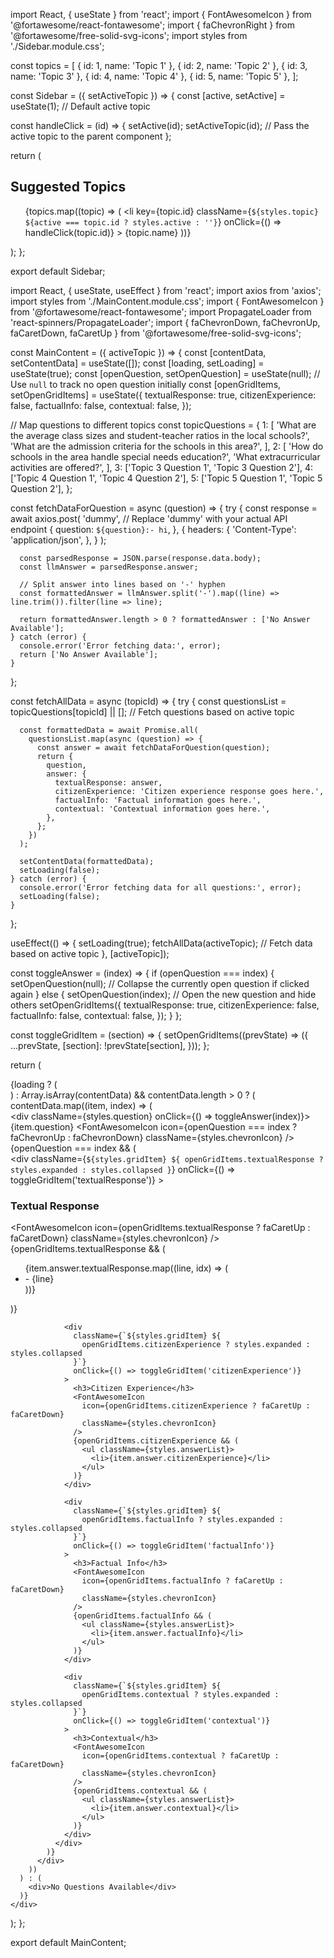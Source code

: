 import React, { useState } from 'react';
import { FontAwesomeIcon } from '@fortawesome/react-fontawesome';
import { faChevronRight } from '@fortawesome/free-solid-svg-icons';
import styles from './Sidebar.module.css';

const topics = [
  { id: 1, name: 'Topic 1' },
  { id: 2, name: 'Topic 2' },
  { id: 3, name: 'Topic 3' },
  { id: 4, name: 'Topic 4' },
  { id: 5, name: 'Topic 5' },
];

const Sidebar = ({ setActiveTopic }) => {
  const [active, setActive] = useState(1); // Default active topic

  const handleClick = (id) => {
    setActive(id);
    setActiveTopic(id); // Pass the active topic to the parent component
  };

  return (
    <div className={styles.sidebar}>
      <h2 className={styles.sidebarHeads}>Suggested Topics</h2>
      <ul>
        {topics.map((topic) => (
          <li
            key={topic.id}
            className={`${styles.topic} ${active === topic.id ? styles.active : ''}`}
            onClick={() => handleClick(topic.id)}
          >
            <span className={styles.topicName}>{topic.name}</span>
            <FontAwesomeIcon icon={faChevronRight} className={styles.chevron} />
          </li>
        ))}
      </ul>
    </div>
  );
};

export default Sidebar;



import React, { useState, useEffect } from 'react';
import axios from 'axios';
import styles from './MainContent.module.css';
import { FontAwesomeIcon } from '@fortawesome/react-fontawesome';
import PropagateLoader from 'react-spinners/PropagateLoader';
import { faChevronDown, faChevronUp, faCaretDown, faCaretUp } from '@fortawesome/free-solid-svg-icons';

const MainContent = ({ activeTopic }) => {
  const [contentData, setContentData] = useState([]);
  const [loading, setLoading] = useState(true);
  const [openQuestion, setOpenQuestion] = useState(null); // Use `null` to track no open question initially
  const [openGridItems, setOpenGridItems] = useState({
    textualResponse: true,
    citizenExperience: false,
    factualInfo: false,
    contextual: false,
  });

  // Map questions to different topics
  const topicQuestions = {
    1: [
      'What are the average class sizes and student-teacher ratios in the local schools?',
      'What are the admission criteria for the schools in this area?',
    ],
    2: [
      'How do schools in the area handle special needs education?',
      'What extracurricular activities are offered?',
    ],
    3: ['Topic 3 Question 1', 'Topic 3 Question 2'],
    4: ['Topic 4 Question 1', 'Topic 4 Question 2'],
    5: ['Topic 5 Question 1', 'Topic 5 Question 2'],
  };

  const fetchDataForQuestion = async (question) => {
    try {
      const response = await axios.post(
        'dummy', // Replace 'dummy' with your actual API endpoint
        {
          question: `${question}:- hi`,
        },
        {
          headers: {
            'Content-Type': 'application/json',
          },
        }
      );

      const parsedResponse = JSON.parse(response.data.body);
      const llmAnswer = parsedResponse.answer;

      // Split answer into lines based on '-' hyphen
      const formattedAnswer = llmAnswer.split('-').map((line) => line.trim()).filter(line => line);

      return formattedAnswer.length > 0 ? formattedAnswer : ['No Answer Available'];
    } catch (error) {
      console.error('Error fetching data:', error);
      return ['No Answer Available'];
    }
  };

  const fetchAllData = async (topicId) => {
    try {
      const questionsList = topicQuestions[topicId] || []; // Fetch questions based on active topic

      const formattedData = await Promise.all(
        questionsList.map(async (question) => {
          const answer = await fetchDataForQuestion(question);
          return {
            question,
            answer: {
              textualResponse: answer,
              citizenExperience: 'Citizen experience response goes here.',
              factualInfo: 'Factual information goes here.',
              contextual: 'Contextual information goes here.',
            },
          };
        })
      );

      setContentData(formattedData);
      setLoading(false);
    } catch (error) {
      console.error('Error fetching data for all questions:', error);
      setLoading(false);
    }
  };

  useEffect(() => {
    setLoading(true);
    fetchAllData(activeTopic); // Fetch data based on active topic
  }, [activeTopic]);

  const toggleAnswer = (index) => {
    if (openQuestion === index) {
      setOpenQuestion(null); // Collapse the currently open question if clicked again
    } else {
      setOpenQuestion(index); // Open the new question and hide others
      setOpenGridItems({
        textualResponse: true,
        citizenExperience: false,
        factualInfo: false,
        contextual: false,
      });
    }
  };

  const toggleGridItem = (section) => {
    setOpenGridItems((prevState) => ({
      ...prevState,
      [section]: !prevState[section],
    }));
  };

  return (
    <div className={styles.mainContent}>
      {loading ? (
        <div className={styles.loaderWrapper}>
          <PropagateLoader color="rgb(15, 95, 220)" loading={loading} size={22} />
        </div>
      ) : Array.isArray(contentData) && contentData.length > 0 ? (
        contentData.map((item, index) => (
          <div key={index} className={styles.questionBlock}>
            <div className={styles.question} onClick={() => toggleAnswer(index)}>
              {item.question}
              <FontAwesomeIcon
                icon={openQuestion === index ? faChevronUp : faChevronDown}
                className={styles.chevronIcon}
              />
            </div>
            {openQuestion === index && (
              <div className={styles.gridAnswer}>
                <div
                  className={`${styles.gridItem} ${
                    openGridItems.textualResponse ? styles.expanded : styles.collapsed
                  }`}
                  onClick={() => toggleGridItem('textualResponse')}
                >
                  <h3>Textual Response</h3>
                  <FontAwesomeIcon
                    icon={openGridItems.textualResponse ? faCaretUp : faCaretDown}
                    className={styles.chevronIcon}
                  />
                  {openGridItems.textualResponse && (
                    <ul className={styles.answerList}>
                      {item.answer.textualResponse.map((line, idx) => (
                        <li key={idx}>- {line}</li>
                      ))}
                    </ul>
                  )}
                </div>

                <div
                  className={`${styles.gridItem} ${
                    openGridItems.citizenExperience ? styles.expanded : styles.collapsed
                  }`}
                  onClick={() => toggleGridItem('citizenExperience')}
                >
                  <h3>Citizen Experience</h3>
                  <FontAwesomeIcon
                    icon={openGridItems.citizenExperience ? faCaretUp : faCaretDown}
                    className={styles.chevronIcon}
                  />
                  {openGridItems.citizenExperience && (
                    <ul className={styles.answerList}>
                      <li>{item.answer.citizenExperience}</li>
                    </ul>
                  )}
                </div>

                <div
                  className={`${styles.gridItem} ${
                    openGridItems.factualInfo ? styles.expanded : styles.collapsed
                  }`}
                  onClick={() => toggleGridItem('factualInfo')}
                >
                  <h3>Factual Info</h3>
                  <FontAwesomeIcon
                    icon={openGridItems.factualInfo ? faCaretUp : faCaretDown}
                    className={styles.chevronIcon}
                  />
                  {openGridItems.factualInfo && (
                    <ul className={styles.answerList}>
                      <li>{item.answer.factualInfo}</li>
                    </ul>
                  )}
                </div>

                <div
                  className={`${styles.gridItem} ${
                    openGridItems.contextual ? styles.expanded : styles.collapsed
                  }`}
                  onClick={() => toggleGridItem('contextual')}
                >
                  <h3>Contextual</h3>
                  <FontAwesomeIcon
                    icon={openGridItems.contextual ? faCaretUp : faCaretDown}
                    className={styles.chevronIcon}
                  />
                  {openGridItems.contextual && (
                    <ul className={styles.answerList}>
                      <li>{item.answer.contextual}</li>
                    </ul>
                  )}
                </div>
              </div>
            )}
          </div>
        ))
      ) : (
        <div>No Questions Available</div>
      )}
    </div>
  );
};

export default MainContent;
